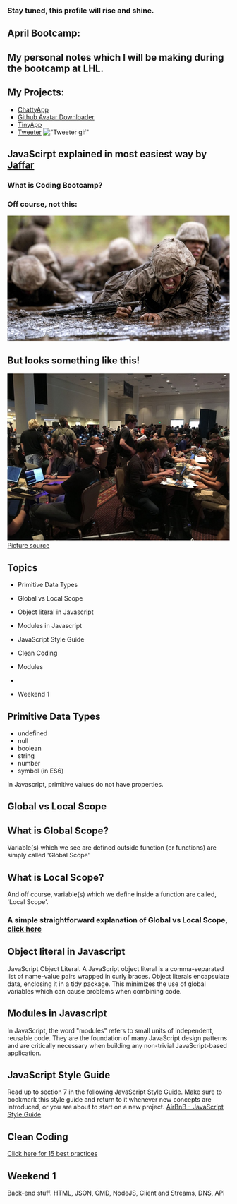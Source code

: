 ### Stay tuned, this profile will rise and shine.

## April Bootcamp:
## My personal notes which I will be making during the bootcamp at LHL.
## My Projects:
- [ChattyApp](https://github.com/JeffShah/chattyapp)
- [Github Avatar Downloader](https://github.com/JeffShah/github-avatar-downloader)
- [TinyApp](https://github.com/JeffShah/TinyApp)
- [Tweeter](https://github.com/JeffShah/tweeter)
!["Tweeter gif"](https://github.com/JeffShah/AprilBootcamp/blob/master/ScreenShotsTweeter/TweeterProjectGif.gif)



## JavaScirpt explained in most easiest way by [Jaffar](https://github.com/JeffShah)


### What is Coding Bootcamp?
### Off course, not this:
![Bootcamp](Bootcamp.png)

## But looks something like this!
![Codingcamp](Contest_area_Def_Con_24.agr.jpg)
[Picture source](https://en.wikipedia.org/wiki/DEF_CON#/media/File:Contest_area_Def_Con_24.agr.jpg)


## Topics
* Primitive Data Types
* Global vs Local Scope
* Object literal in Javascript
* Modules in Javascript
* JavaScript Style Guide
* Clean Coding
* Modules
*

* Weekend 1



## Primitive Data Types
- undefined
- null
- boolean
- string
- number
- symbol (in ES6)


In Javascript, primitive values do not have properties.



## Global vs Local Scope

## What is Global Scope?
Variable(s) which we see are defined outside function (or functions) are simply called 'Global Scope'

## What is Local Scope?
And off course, variable(s) which we define inside a function are called, 'Local Scope'.

### A simple straightforward explanation of Global vs Local Scope, [click here](https://github.com/JeffShah/AprilBootcamp/blob/master/W1D3/globalvslocal.js)

## Object literal in Javascript

JavaScript Object Literal. A JavaScript object literal is a comma-separated list of name-value pairs wrapped in curly braces. Object literals encapsulate data, enclosing it in a tidy package. This minimizes the use of global variables which can cause problems when combining code.

## Modules in Javascript
In JavaScript, the word "modules" refers to small units of independent, reusable code. They are the foundation of many JavaScript design patterns and are critically necessary when building any non-trivial JavaScript-based application.



## JavaScript Style Guide
Read up to section 7 in the following JavaScript Style Guide. Make sure to bookmark this style guide and return to it whenever new concepts are introduced, or you are about to start on a new project.
[AirBnB - JavaScript Style Guide](https://github.com/airbnb/javascript)

## Clean Coding
[Click here for 15 best practices](https://code.tutsplus.com/tutorials/top-15-best-practices-for-writing-super-readable-code--net-8118)




## Weekend 1
Back-end stuff. HTML, JSON, CMD, NodeJS, Client and Streams, DNS, API